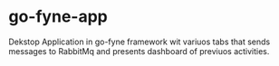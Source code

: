 # go-fyne-app

Dekstop Application in go-fyne framework wit variuos tabs that sends messages to RabbitMq and presents dashboard of previuos activities.
